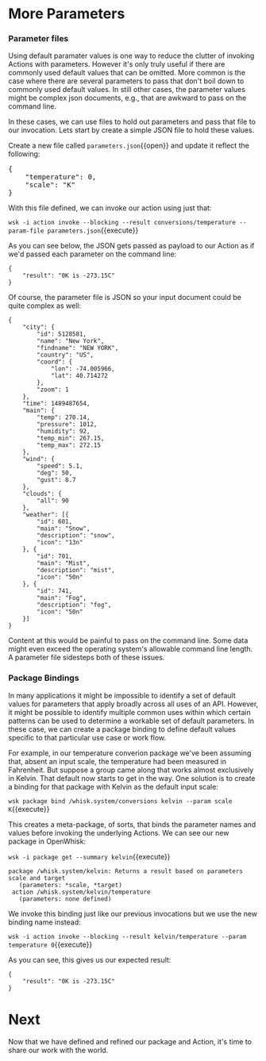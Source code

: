 # More Parameters

### Parameter files

Using default paramater values is one way to reduce the clutter of invoking Actions with parameters.  However it's only truly useful if there are commonly used default values that can be omitted.  More common is the case where there are several parameters to pass that don't boil down to commonly used default values.  In still other cases, the parameter values might be complex json documents, e.g., that are awkward to pass on the command line.

In these cases, we can use files to hold out parameters and pass that file to our invocation.  Lets start by create a simple JSON file to hold these values.

Create a new file called ``parameters.json``{{open}} and update it reflect the following:

<pre class="file" data-filename="parameters.json" data-target="replace">
{
    "temperature": 0,
    "scale": "K"
}
</pre>

With this file defined, we can invoke our action using just that:

``wsk -i action invoke --blocking --result conversions/temperature --param-file parameters.json``{{execute}}

As you can see below, the JSON gets passed as payload to our Action as if we'd passed each parameter on the command line:

```
{
    "result": "0K is -273.15C"
}
```

Of course, the parameter file is JSON so your input document could be quite complex as well:

```
{
    "city": {
        "id": 5128581,
        "name": "New York",
        "findname": "NEW YORK",
        "country": "US",
        "coord": {
            "lon": -74.005966,
            "lat": 40.714272
        },
        "zoom": 1
    },
    "time": 1489487654,
    "main": {
        "temp": 270.14,
        "pressure": 1012,
        "humidity": 92,
        "temp_min": 267.15,
        "temp_max": 272.15
    },
    "wind": {
        "speed": 5.1,
        "deg": 50,
        "gust": 8.7
    },
    "clouds": {
        "all": 90
    },
    "weather": [{
        "id": 601,
        "main": "Snow",
        "description": "snow",
        "icon": "13n"
    }, {
        "id": 701,
        "main": "Mist",
        "description": "mist",
        "icon": "50n"
    }, {
        "id": 741,
        "main": "Fog",
        "description": "fog",
        "icon": "50n"
    }]
}
```

Content at this would be painful to pass on the command line.  Some data might even exceed the operating system's allowable command line length.  A parameter file sidesteps both of these issues.

### Package Bindings

In many applications it might be impossible to identify a set of default values for parameters that apply broadly across all uses of an API.  However, it might be possible to identify multiple common uses within which certain patterns can be used to determine a workable set of default parameters.  In these case, we can create a package binding to define default values specific to that particular use case or work flow.

For example, in our temperature converion package we've been assuming that, absent an input scale, the temperature had been measured in Fahrenheit.  But suppose a group came along that works almost exclusively in Kelvin.  That default now starts to get in the way.  One solution is to create a binding for that package with Kelvin as the default input scale:

``wsk package bind /whisk.system/conversions kelvin --param scale K``{{execute}}

This creates a meta-package, of sorts, that binds the parameter names and values before invoking the underlying Actions.  We can see our new package in OpenWhisk:

``wsk -i package get --summary kelvin``{{execute}}

```
package /whisk.system/kelvin: Returns a result based on parameters scale and target
   (parameters: *scale, *target)
 action /whisk.system/kelvin/temperature
   (parameters: none defined)
```

We invoke this binding just like our previous invocations but we use the new binding name instead:

``wsk -i action invoke --blocking --result kelvin/temperature --param temperature 0``{{execute}}

As you can see, this gives us our expected result:

```
{
    "result": "0K is -273.15C"
}
```

# Next

Now that we have defined and refined our package and Action, it's time to share our work with the world.
